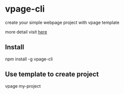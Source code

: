 # vpage-cli

create your simple webpage project with vpage template

more detail visit [here](https://gitee.com/wavef/vpage)

## Install
npm install -g vpage-cli

## Use template to create project
vpage my-project